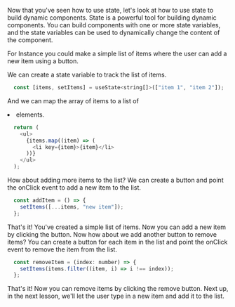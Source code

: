 Now that you've seen how to use state, let's look at how to use state to build dynamic components. State is a powerful tool for building dynamic components. You can build components with one or more state variables, and the state variables can be used to dynamically change the content of the component.

For Instance you could make a simple list of items where the user can add a new item using a button.

We can create a state variable to track the list of items.
```js
  const [items, setItems] = useState<string[]>(["item 1", "item 2"]);
```

And we can map the array of items to a list of <li> elements.
```js
  return (
    <ul>
      {items.map((item) => (
        <li key={item}>{item}</li>
      ))}
    </ul>
  );
```

How about adding more items to the list? We can create a button and point the onClick event to add a new item to the list.

```js
  const addItem = () => {
    setItems([...items, "new item"]);
  };
```

That's it! You've created a simple list of items. Now you can add a new item by clicking the button. Now how about we add another button to remove items? You can create a button for each item in the list and point the onClick event to remove the item from the list.

```js
  const removeItem = (index: number) => {
    setItems(items.filter((item, i) => i !== index));
  };
```

That's it! Now you can remove items by clicking the remove button. Next up, in the next lesson, we'll let the user type in a new item and add it to the list.
